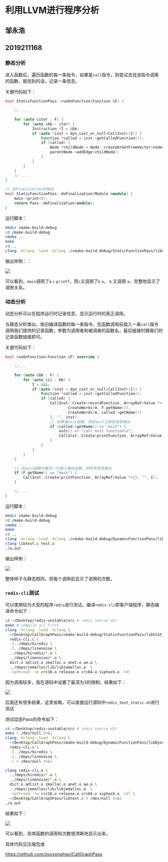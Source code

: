 # 利用LLVM进行程序分析

## 邹永浩

## 2019211168

### 静态分析

进入函数后，遍历函数的每一条指令，如果是`call`指令，则尝试去找该指令调用的函数，能找到的话，记录一条信息。

关键代码如下：

```c++
bool StaticFunctionPass::runOnFunction(Function &F) {

    // ...

    for (auto &iter : F) {
        for (auto &bb : iter) {
            Instruction *I = &bb;
            if (auto *inst = dyn_cast_or_null<CallInst>(I)) {
                Function *called = inst->getCalledFunction());
                if (called) {
                    Node *childNode = Node::createOrGetFromVector(nodes, called->getName());
                    parentNode->addEdge(childNode);
                }
            }
        }
    }
    // ...
}

// 在Finalization时输出
bool StaticFunctionPass::doFinalization(Module &module) {
    main->print(0);
    return Pass::doFinalization(module);
}
```

运行脚本：

```bash
mkdir cmake-build-debug
cd cmake-build-debug
cmake ..
make
cd ..
clang -Xclang -load -Xclang ./cmake-build-debug/StaticFunctionPass/libStaticFunctionPass.so test.c
```

输出样例：：

![](1.png)

可以看到，`main`调用了`a` `c` `printf`，而`c`又调用了`b` `a`， `b` 又调用 `a`，完整地显示了调用关系。

### 动态分析

动态分析可以在程序运行时记录信息，显示运行时的真正调用。

与静态分析类似，依旧编译函数的每一条指令，在函数调用前插入一条`call`指令调用我们提供的记录函数，参数为调用者和被调者的函数名，最后链接时跟我们的记录函数链接即可。

关键代码如下：

```c++
bool runOnFunction(Function &F) override {

    //...

    for (auto &bb : F) {
        for (auto &ii : bb) {
            I = &ii;
            if (auto *inst = dyn_cast_or_null<CallInst>(I)) {
                Function *called = inst->getCalledFunction();
                if (called) {
                    CallInst::Create(recordFunction, ArrayRef<Value *>{
                            CreateWords(m, F.getName()),
                            CreateWords(m, called->getName())
                    }, "", inst);
                    // 如果是exit函数，则在exit之前把信息输出
                    if (called->getName() == "exit") {
                        outs() << "call exit function\n";
                        CallInst::Create(printFunction, ArrayRef<Value *>{}, "", I);
                    }
                }
            }
        }
    }

    // 在main函数的最后一行插入输出函数，把所有信息输出
    if (F.getName() == "main") {
        CallInst::Create(printFunction, ArrayRef<Value *>{}, "", I);
    }

    // ...
}
```

运行脚本：

```bash
mkdir cmake-build-debug
cd cmake-build-debug
cmake ..
make
cd ..
clang -Xclang -load -Xclang ./cmake-build-debug/DynamicFunctionPass/libDynamicFunctionPass.so test.c -c
clang libtest.c test.o
./a.out
```

输出样例：

![](2.png)

整体样子与静态相同，但每个调用前显示了调用的次数。

### `redis-cli`测试

可以使用较为大型的程序`redis`进行测试，编译`redis-cli`即客户端程序，静态编译命令如下：

```bash
cd ~/Desktop/redis-unstable/src # redis source dir
make # compile all first
clang -Xclang -load -Xclang \
  ~/Desktop/CallGraphPass/cmake-build-debug/StaticFunctionPass/libStaticFunctionPass.so \
  redis-cli.c \
  -I../deps/hiredis \
  -I../deps/linenoise \
  ../deps/hiredis/*.o \
  ../deps/linenoise/*.o \
  dict.o adlist.o zmalloc.o anet.o ae.o \
  ../deps/jemalloc/lib/libjemalloc.a  \
  -lpthread -lm crc16.o release.o crc64.o siphash.o -ldl
```

因为调用较多，我在源码中设置了最深为3的限制，结果如下：

![](3.png)

后面还有很多结果，这里省略，可以直接运行源码中`redis_test_static.sh`进行测试

测试动态Pass的命令如下：

```bash
cd ~/Desktop/redis-unstable/src # redis source dir
make > /dev/null 2>&1
clang -Xclang -load -Xclang \
  ~/Desktop/CallGraphPass/cmake-build-debug/DynamicFunctionPass/libDynamicFunctionPass.so\
  redis-cli.c \
  -I../deps/hiredis \
  -I../deps/linenoise \
  -c > /dev/null 2>&1

clang redis-cli.o \
  ../deps/hiredis/*.o \
  ../deps/linenoise/*.o \
  dict.o adlist.o zmalloc.o anet.o ae.o \
  ../deps/jemalloc/lib/libjemalloc.a  \
  -lpthread -lm crc16.o release.o crc64.o siphash.o -ldl \
  ~/Desktop/CallGraphPass/libtest.c > /dev/null 2>&1
./a.out
```

结果如下：

![](4.png)


可以看到，具体函数的调用和次数很清晰地显示出来。

具体代码见压缩包或

https://github.com/zouyonghao/CallGraphPass
